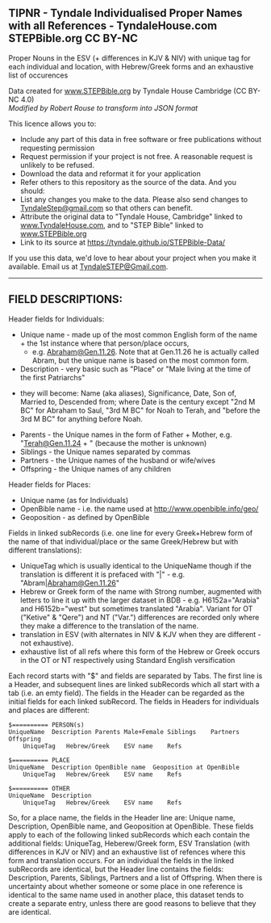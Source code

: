 ## TIPNR - Tyndale Individualised Proper Names with all References - TyndaleHouse.com STEPBible.org CC BY-NC   
Proper Nouns in the ESV (+ differences in KJV & NIV) with unique tag for each individual and location, with Hebrew/Greek forms and an exhaustive list of occurences  

Data created for www.STEPBible.org by Tyndale House Cambridge (CC BY-NC 4.0)  
_Modified by Robert Rouse to transform into JSON format_

This licence allows you to:
* Include any part of this data in free software or free publications without requesting permission 
* Request permission if your project is not free. A reasonable request is unlikely to be refused.
* Download the data and reformat it for your application
* Refer others to this repository as the source of the data.
And you should:
* List any changes you make to the data. Please also send changes to TyndaleStep@gmail.com so that others can benefit.
* Attribute the original data to "Tyndale House, Cambridge" linked to www.TyndaleHouse.com, 
  and to "STEP Bible" linked to www.STEPBible.org
* Link to its source at https://tyndale.github.io/STEPBible-Data/

If you use this data, we'd love to hear about your project when you make it available. Email us at TyndaleSTEP@Gmail.com.
___



## FIELD DESCRIPTIONS:

Header fields for  Individuals: 
* Unique name - made up of the most common English form of the name + the 1st instance where that person/place occurs, 
  - e.g. Abraham@Gen.11.26. Note that at Gen.11.26 he is actually called Abram, but the unique name is based on the most common form.
* Description - very basic such as "Place" or "Male living at the time of the first Patriarchs"
 - they will become: Name (aka aliases), Significance, Date, Son of, Married to, Descended from; where Date is the century except "2nd M BC" for Abraham to Saul, "3rd M BC" for Noah to Terah, and "before the 3rd M BC" for anything before Noah. 
* Parents - the Unique names in the form of Father + Mother, e.g. "Terah@Gen.11.24 + " (because the mother is unknown)
* Siblings - the Unique names separated by commas
* Partners - the Unique names  of the husband or wife/wives 
* Offspring - the Unique names of any children

Header fields for Places:
* Unique name (as for Individuals)
* OpenBible name - i.e. the name used at http://www.openbible.info/geo/
* Geoposition - as defined by OpenBible

Fields in linked subRecords (i.e. one line for every Greek+Hebrew form of the name of that individual/place or the same Greek/Hebrew but with different translations): 
* UniqueTag which is usually identical to the UniqueName though if the translation is different it is prefaced with "|"  - e.g. "Abram|Abraham@Gen.11.26"
* Hebrew or Greek form of the name with Strong number, augmented with letters to line it up with the larger dataset in BDB  - e.g. H6152a="Arabia" and H6152b="west" but sometimes translated "Arabia". Variant for OT ("Ketive" & "Qere") and NT ("Var.") differences are recorded only where they make a difference to the translation of the name.
* translation in ESV (with alternates in NIV & KJV when they are different - not exhaustive).
* exhaustive list of all refs where this form of the Hebrew or Greek  occurs in the OT or NT respectively using Standard English versification

Each record starts with "$" and fields are separated by Tabs. 
The first line is a Header, and subsequent lines are linked subRecords which all start with a tab (i.e. an emty field). The fields in the Header can be regarded as the initial fields for each linked subRecord. 
The fields in Headers for individuals and places are different:

```
$========== PERSON(s)
UniqueName	Description	Parents Male+Female	Siblings	Partners	Offspring
	UniqueTag	Hebrew/Greek	ESV name	Refs

$========== PLACE
UniqueName	Description	OpenBible name	Geoposition at OpenBible
	UniqueTag	Hebrew/Greek	ESV name	Refs

$========== OTHER
UniqueName	Description	
	UniqueTag	Hebrew/Greek	ESV name	Refs
```
So, for a place name, the fields in the Header line are: Unique name, Description, OpenBible name, and Geoposition at OpenBible. These fields apply to each of the following linked subRecords which each contain the additional fields: UniqueTag, Heberew/Greek form, ESV Translation (with differences in KJV or NIV) and an exhaustive list of refences where this form and translation occurs. 
For an individual the fields in the linked subRecords are identical, but the Header line contains the fields: Description, Parents, Siblings, Partners and a list of Offspring.
When there is uncertainty about whether someone or some place in one reference is identical to the same name used in another place, this dataset tends to create a separate entry, unless there are good reasons to believe that they are identical. 
 
